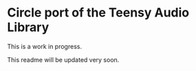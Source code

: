 Circle port of the Teensy Audio Library
=========================================

This is a work in progress.

This readme will be updated very soon.

